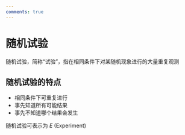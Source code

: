 ```yaml
---
comments: true
---
```


# 随机试验

随机试验，简称“试验”，指在相同条件下对某随机现象进行的大量重复观测

## 随机试验的特点

- 相同条件下可重复进行
- 事先知道所有可能结果
- 事先不知道哪个结果会发生

随机试验可表示为 $E$ (Experiment)